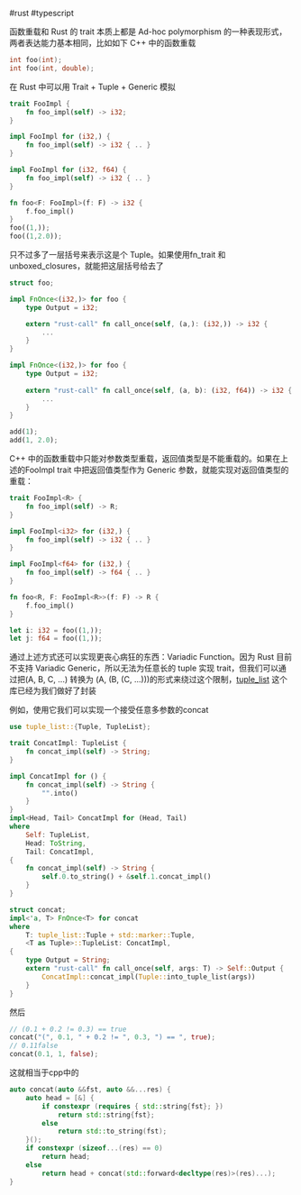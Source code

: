 #rust #typescript

函数重载和 Rust 的 trait 本质上都是 Ad-hoc polymorphism 的一种表现形式，两者表达能力基本相同，比如如下 C++ 中的函数重载

```cpp
int foo(int);
int foo(int, double);
```

在 Rust 中可以用 Trait + Tuple + Generic 模拟

```rust
trait FooImpl {
    fn foo_impl(self) -> i32;
}

impl FooImpl for (i32,) {
    fn foo_impl(self) -> i32 { .. }
}

impl FooImpl for (i32, f64) {
    fn foo_impl(self) -> i32 { .. }
}

fn foo<F: FooImpl>(f: F) -> i32 {
    f.foo_impl()
}
foo((1,));
foo((1,2.0));
```

只不过多了一层括号来表示这是个 Tuple。如果使用fn_trait 和 unboxed_closures，就能把这层括号给去了

```rust
struct foo;

impl FnOnce<(i32,)> for foo {
    type Output = i32;

    extern "rust-call" fn call_once(self, (a,): (i32,)) -> i32 {
        ...
    }
}

impl FnOnce<(i32,)> for foo {
    type Output = i32;
    
    extern "rust-call" fn call_once(self, (a, b): (i32, f64)) -> i32 {
        ...
    }
}

add(1);
add(1, 2.0);
```

C++ 中的函数重载中只能对参数类型重载，返回值类型是不能重载的。如果在上述的FooImpl trait 中把返回值类型作为 Generic 参数，就能实现对返回值类型的重载：

```rust
trait FooImpl<R> {
    fn foo_impl(self) -> R;
}

impl FooImpl<i32> for (i32,) {
    fn foo_impl(self) -> i32 { .. }
}

impl FooImpl<f64> for (i32,) {
    fn foo_impl(self) -> f64 { .. }
}

fn foo<R, F: FooImpl<R>>(f: F) -> R {
    f.foo_impl()
}

let i: i32 = foo((1,));
let j: f64 = foo((1,));
```

通过上述方式还可以实现更丧心病狂的东西：Variadic Function。因为 Rust 目前不支持 Variadic Generic，所以无法为任意长的 tuple 实现 trait，但我们可以通过把(A, B, C, ...) 转换为 (A, (B, (C, ...)))的形式来绕过这个限制，[tuple_list]() 这个库已经为我们做好了封装


例如，使用它我们可以实现一个接受任意多参数的concat
```rust
use tuple_list::{Tuple, TupleList};

trait ConcatImpl: TupleList {
    fn concat_impl(self) -> String;
}

impl ConcatImpl for () {
    fn concat_impl(self) -> String {
        "".into()
    }
}
impl<Head, Tail> ConcatImpl for (Head, Tail)
where
    Self: TupleList,
    Head: ToString,
    Tail: ConcatImpl,
{
    fn concat_impl(self) -> String {
        self.0.to_string() + &self.1.concat_impl()
    }
}

struct concat;
impl<'a, T> FnOnce<T> for concat
where
    T: tuple_list::Tuple + std::marker::Tuple,
    <T as Tuple>::TupleList: ConcatImpl,
{
    type Output = String;
    extern "rust-call" fn call_once(self, args: T) -> Self::Output {
        ConcatImpl::concat_impl(Tuple::into_tuple_list(args))
    }
}
```

然后

```rust
// (0.1 + 0.2 != 0.3) == true
concat("(", 0.1, " + 0.2 != ", 0.3, ") == ", true);
// 0.11false
concat(0.1, 1, false);
```

这就相当于cpp中的
```cpp
auto concat(auto &&fst, auto &&...res) {
    auto head = [&] {
        if constexpr (requires { std::string{fst}; })
            return std::string{fst};
        else
            return std::to_string(fst);
    }();
    if constexpr (sizeof...(res) == 0)
        return head;
    else
        return head + concat(std::forward<decltype(res)>(res)...);
}
```